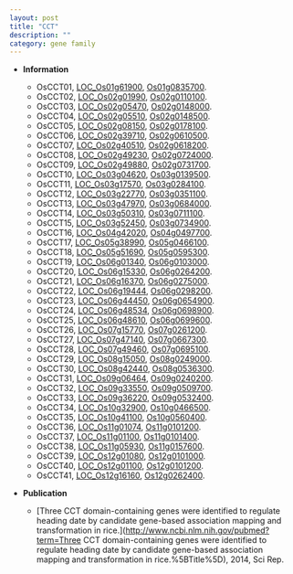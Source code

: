 ```yaml
---
layout: post
title: "CCT"
description: ""
category: gene family
---
```


* **Information**  
    + OsCCT01, [LOC_Os01g61900](http://rice.uga.edu/cgi-bin/ORF_infopage.cgi?orf=LOC_Os01g61900), [Os01g0835700](https://rapdb.dna.affrc.go.jp/locus/?name=Os01g0835700).
    + OsCCT02, [LOC_Os02g01990](http://rice.uga.edu/cgi-bin/ORF_infopage.cgi?orf=LOC_Os02g01990), [Os02g0110100](https://rapdb.dna.affrc.go.jp/locus/?name=Os02g0110100).
    + OsCCT03, [LOC_Os02g05470](http://rice.uga.edu/cgi-bin/ORF_infopage.cgi?orf=LOC_Os02g05470), [Os02g0148000](https://rapdb.dna.affrc.go.jp/locus/?name=Os02g0148000).
    + OsCCT04, [LOC_Os02g05510](http://rice.uga.edu/cgi-bin/ORF_infopage.cgi?orf=LOC_Os02g05510), [Os02g0148500](https://rapdb.dna.affrc.go.jp/locus/?name=Os02g0148500).
    + OsCCT05, [LOC_Os02g08150](http://rice.uga.edu/cgi-bin/ORF_infopage.cgi?orf=LOC_Os02g08150), [Os02g0178100](https://rapdb.dna.affrc.go.jp/locus/?name=Os02g0178100).
    + OsCCT06, [LOC_Os02g39710](http://rice.uga.edu/cgi-bin/ORF_infopage.cgi?orf=LOC_Os02g39710), [Os02g0610500](https://rapdb.dna.affrc.go.jp/locus/?name=Os02g0610500).
    + OsCCT07, [LOC_Os02g40510](http://rice.uga.edu/cgi-bin/ORF_infopage.cgi?orf=LOC_Os02g40510), [Os02g0618200](https://rapdb.dna.affrc.go.jp/locus/?name=Os02g0618200).
    + OsCCT08, [LOC_Os02g49230](http://rice.uga.edu/cgi-bin/ORF_infopage.cgi?orf=LOC_Os02g49230), [Os02g0724000](https://rapdb.dna.affrc.go.jp/locus/?name=Os02g0724000).
    + OsCCT09, [LOC_Os02g49880](http://rice.uga.edu/cgi-bin/ORF_infopage.cgi?orf=LOC_Os02g49880), [Os02g0731700](https://rapdb.dna.affrc.go.jp/locus/?name=Os02g0731700).
    + OsCCT10, [LOC_Os03g04620](http://rice.uga.edu/cgi-bin/ORF_infopage.cgi?orf=LOC_Os03g04620), [Os03g0139500](https://rapdb.dna.affrc.go.jp/locus/?name=Os03g0139500).
    + OsCCT11, [LOC_Os03g17570](http://rice.uga.edu/cgi-bin/ORF_infopage.cgi?orf=LOC_Os03g17570), [Os03g0284100](https://rapdb.dna.affrc.go.jp/locus/?name=Os03g0284100).
    + OsCCT12, [LOC_Os03g22770](http://rice.uga.edu/cgi-bin/ORF_infopage.cgi?orf=LOC_Os03g22770), [Os03g0351100](https://rapdb.dna.affrc.go.jp/locus/?name=Os03g0351100).
    + OsCCT13, [LOC_Os03g47970](http://rice.uga.edu/cgi-bin/ORF_infopage.cgi?orf=LOC_Os03g47970), [Os03g0684000](https://rapdb.dna.affrc.go.jp/locus/?name=Os03g0684000).
    + OsCCT14, [LOC_Os03g50310](http://rice.uga.edu/cgi-bin/ORF_infopage.cgi?orf=LOC_Os03g50310), [Os03g0711100](https://rapdb.dna.affrc.go.jp/locus/?name=Os03g0711100).
    + OsCCT15, [LOC_Os03g52450](http://rice.uga.edu/cgi-bin/ORF_infopage.cgi?orf=LOC_Os03g52450), [Os03g0734900](https://rapdb.dna.affrc.go.jp/locus/?name=Os03g0734900).
    + OsCCT16, [LOC_Os04g42020](http://rice.uga.edu/cgi-bin/ORF_infopage.cgi?orf=LOC_Os04g42020), [Os04g0497700](https://rapdb.dna.affrc.go.jp/locus/?name=Os04g0497700).
    + OsCCT17, [LOC_Os05g38990](http://rice.uga.edu/cgi-bin/ORF_infopage.cgi?orf=LOC_Os05g38990), [Os05g0466100](https://rapdb.dna.affrc.go.jp/locus/?name=Os05g0466100).
    + OsCCT18, [LOC_Os05g51690](http://rice.uga.edu/cgi-bin/ORF_infopage.cgi?orf=LOC_Os05g51690), [Os05g0595300](https://rapdb.dna.affrc.go.jp/locus/?name=Os05g0595300).
    + OsCCT19, [LOC_Os06g01340](http://rice.uga.edu/cgi-bin/ORF_infopage.cgi?orf=LOC_Os06g01340), [Os06g0103000](https://rapdb.dna.affrc.go.jp/locus/?name=Os06g0103000).
    + OsCCT20, [LOC_Os06g15330](http://rice.uga.edu/cgi-bin/ORF_infopage.cgi?orf=LOC_Os06g15330), [Os06g0264200](https://rapdb.dna.affrc.go.jp/locus/?name=Os06g0264200).
    + OsCCT21, [LOC_Os06g16370](http://rice.uga.edu/cgi-bin/ORF_infopage.cgi?orf=LOC_Os06g16370), [Os06g0275000](https://rapdb.dna.affrc.go.jp/locus/?name=Os06g0275000).
    + OsCCT22, [LOC_Os06g19444](http://rice.uga.edu/cgi-bin/ORF_infopage.cgi?orf=LOC_Os06g19444), [Os06g0298200](https://rapdb.dna.affrc.go.jp/locus/?name=Os06g0298200).
    + OsCCT23, [LOC_Os06g44450](http://rice.uga.edu/cgi-bin/ORF_infopage.cgi?orf=LOC_Os06g44450), [Os06g0654900](https://rapdb.dna.affrc.go.jp/locus/?name=Os06g0654900).
    + OsCCT24, [LOC_Os06g48534](http://rice.uga.edu/cgi-bin/ORF_infopage.cgi?orf=LOC_Os06g48534), [Os06g0698900](https://rapdb.dna.affrc.go.jp/locus/?name=Os06g0698900).
    + OsCCT25, [LOC_Os06g48610](http://rice.uga.edu/cgi-bin/ORF_infopage.cgi?orf=LOC_Os06g48610), [Os06g0699600](https://rapdb.dna.affrc.go.jp/locus/?name=Os06g0699600).
    + OsCCT26, [LOC_Os07g15770](http://rice.uga.edu/cgi-bin/ORF_infopage.cgi?orf=LOC_Os07g15770), [Os07g0261200](https://rapdb.dna.affrc.go.jp/locus/?name=Os07g0261200).
    + OsCCT27, [LOC_Os07g47140](http://rice.uga.edu/cgi-bin/ORF_infopage.cgi?orf=LOC_Os07g47140), [Os07g0667300](https://rapdb.dna.affrc.go.jp/locus/?name=Os07g0667300).
    + OsCCT28, [LOC_Os07g49460](http://rice.uga.edu/cgi-bin/ORF_infopage.cgi?orf=LOC_Os07g49460), [Os07g0695100](https://rapdb.dna.affrc.go.jp/locus/?name=Os07g0695100).
    + OsCCT29, [LOC_Os08g15050](http://rice.uga.edu/cgi-bin/ORF_infopage.cgi?orf=LOC_Os08g15050), [Os08g0249000](https://rapdb.dna.affrc.go.jp/locus/?name=Os08g0249000).
    + OsCCT30, [LOC_Os08g42440](http://rice.uga.edu/cgi-bin/ORF_infopage.cgi?orf=LOC_Os08g42440), [Os08g0536300](https://rapdb.dna.affrc.go.jp/locus/?name=Os08g0536300).
    + OsCCT31, [LOC_Os09g06464](http://rice.uga.edu/cgi-bin/ORF_infopage.cgi?orf=LOC_Os09g06464), [Os09g0240200](https://rapdb.dna.affrc.go.jp/locus/?name=Os09g0240200).
    + OsCCT32, [LOC_Os09g33550](http://rice.uga.edu/cgi-bin/ORF_infopage.cgi?orf=LOC_Os09g33550), [Os09g0509700](https://rapdb.dna.affrc.go.jp/locus/?name=Os09g0509700).
    + OsCCT33, [LOC_Os09g36220](http://rice.uga.edu/cgi-bin/ORF_infopage.cgi?orf=LOC_Os09g36220), [Os09g0532400](https://rapdb.dna.affrc.go.jp/locus/?name=Os09g0532400).
    + OsCCT34, [LOC_Os10g32900](http://rice.uga.edu/cgi-bin/ORF_infopage.cgi?orf=LOC_Os10g32900), [Os10g0466500](https://rapdb.dna.affrc.go.jp/locus/?name=Os10g0466500).
    + OsCCT35, [LOC_Os10g41100](http://rice.uga.edu/cgi-bin/ORF_infopage.cgi?orf=LOC_Os10g41100), [Os10g0560400](https://rapdb.dna.affrc.go.jp/locus/?name=Os10g0560400).
    + OsCCT36, [LOC_Os11g01074](http://rice.uga.edu/cgi-bin/ORF_infopage.cgi?orf=LOC_Os11g01074), [Os11g0101200](https://rapdb.dna.affrc.go.jp/locus/?name=Os11g0101200).
    + OsCCT37, [LOC_Os11g01100](http://rice.uga.edu/cgi-bin/ORF_infopage.cgi?orf=LOC_Os11g01100), [Os11g0101400](https://rapdb.dna.affrc.go.jp/locus/?name=Os11g0101400).
    + OsCCT38, [LOC_Os11g05930](http://rice.uga.edu/cgi-bin/ORF_infopage.cgi?orf=LOC_Os11g05930), [Os11g0157600](https://rapdb.dna.affrc.go.jp/locus/?name=Os11g0157600).
    + OsCCT39, [LOC_Os12g01080](http://rice.uga.edu/cgi-bin/ORF_infopage.cgi?orf=LOC_Os12g01080), [Os12g0101000](https://rapdb.dna.affrc.go.jp/locus/?name=Os12g0101000).
    + OsCCT40, [LOC_Os12g01100](http://rice.uga.edu/cgi-bin/ORF_infopage.cgi?orf=LOC_Os12g01100), [Os12g0101200](https://rapdb.dna.affrc.go.jp/locus/?name=Os12g0101200).
    + OsCCT41, [LOC_Os12g16160](http://rice.uga.edu/cgi-bin/ORF_infopage.cgi?orf=LOC_Os12g16160), [Os12g0262400](https://rapdb.dna.affrc.go.jp/locus/?name=Os12g0262400).

* **Publication**  
    + [Three CCT domain-containing genes were identified to regulate heading date by candidate gene-based association mapping and transformation in rice.](http://www.ncbi.nlm.nih.gov/pubmed?term=Three CCT domain-containing genes were identified to regulate heading date by candidate gene-based association mapping and transformation in rice.%5BTitle%5D), 2014, Sci Rep.


